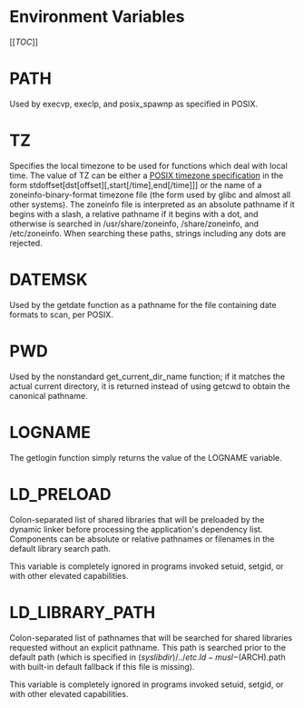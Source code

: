 # Environment Variables

[[_TOC_]]

# PATH

Used by execvp, execlp, and posix_spawnp as specified in POSIX.

# TZ

Specifies the local timezone to be used for functions which deal with local
time. The value of TZ can be either a [POSIX timezone specification] in the form
stdoffset[dst[offset][,start[/time],end[/time]]] or the name of a
zoneinfo-binary-format timezone file (the form used by glibc and almost all
other systems). The zoneinfo file is interpreted as an absolute pathname if it
begins with a slash, a relative pathname if it begins with a dot, and otherwise
is searched in /usr/share/zoneinfo, /share/zoneinfo, and /etc/zoneinfo. When
searching these paths, strings including any dots are rejected.

[POSIX timezone specification]: http://pubs.opengroup.org/onlinepubs/9699919799/basedefs/V1_chap08.html#tag_08_03

# DATEMSK

Used by the getdate function as a pathname for the file containing date formats
to scan, per POSIX.

# PWD

Used by the nonstandard get_current_dir_name function; if it matches the actual
current directory, it is returned instead of using getcwd to obtain the
canonical pathname.

# LOGNAME

The getlogin function simply returns the value of the LOGNAME variable.

# LD_PRELOAD

Colon-separated list of shared libraries that will be preloaded by the dynamic
linker before processing the application's dependency list. Components can be
absolute or relative pathnames or filenames in the default library search path.

This variable is completely ignored in programs invoked setuid, setgid, or with
other elevated capabilities.

# LD_LIBRARY_PATH

Colon-separated list of pathnames that will be searched for shared libraries
requested without an explicit pathname. This path is searched prior to the
default path (which is specified in $(syslibdir)/../etc.ld-musl-$(ARCH).path
with built-in default fallback if this file is missing).

This variable is completely ignored in programs invoked setuid, setgid, or with
other elevated capabilities.

